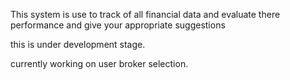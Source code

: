 This system is use to track of all financial data and 
 evaluate there performance and give your appropriate suggestions

 this is under development stage.

 currently working on user broker selection.
